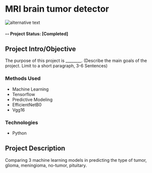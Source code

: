 # MRI brain tumor detector



![alternative text](https://www.mdpi.com/applsci/applsci-10-01999/article_deploy/html/images/applsci-10-01999-g001.png)


#### -- Project Status: [Completed]

## Project Intro/Objective
The purpose of this project is ________. (Describe the main goals of the project. Limit to a short paragraph, 3-6 Sentences)


### Methods Used
* Machine Learning
* Tensorflow
* Predictive Modeling
* EfficientNetB0
* Vgg16

### Technologies
* Python

## Project Description
Comparing 3 machine learning models in predicting the type of tumor, glioma, meningioma, no-tumor, pituitary.


